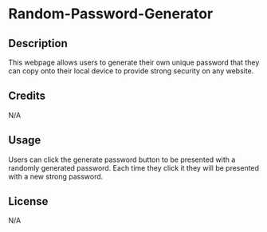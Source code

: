 # Random-Password-Generator

## Description
This webpage allows users to generate their own unique password that they can copy onto their local device to provide strong security on any website.

## Credits
N/A

## Usage
Users can click the generate password button to be presented with a randomly generated password. Each time they click it they will be presented with a new strong password.

## License
N/A
